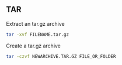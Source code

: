## TAR

Extract an tar.gz archive

```bash
tar -xvf FILENAME.tar.gz
```

Create a tar.gz archive

```bash
tar -czvf NEWARCHIVE.TAR.GZ FILE_OR_FOLDER
```

